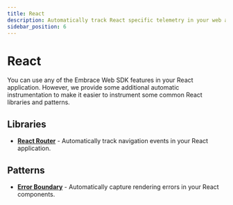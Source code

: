 ```yaml
---
title: React  
description: Automatically track React specific telemetry in your web app with Embrace
sidebar_position: 6
---
```


# React

You can use any of the Embrace Web SDK features in your React application. However, we provide some additional automatic  
instrumentation to make it easier to instrument some common React libraries and patterns.

## Libraries

- **[React Router](./react-router.md)** - Automatically track navigation events in your React application.

## Patterns

- **[Error Boundary](./error-boundary.md)** - Automatically capture rendering errors in your React components.
